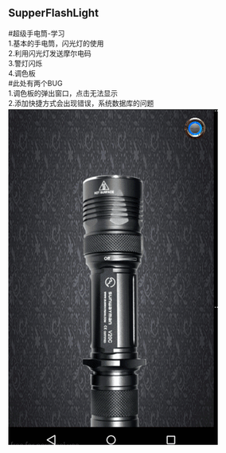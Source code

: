 ## SupperFlashLight
#超级手电筒-学习
<br>1.基本的手电筒，闪光灯的使用
<br>2.利用闪光灯发送摩尔电码
<br>3.警灯闪烁
<br>4.调色板
<br>#此处有两个BUG
<br>1.调色板的弹出窗口，点击无法显示
<br>2.添加快捷方式会出现错误，系统数据库的问题
<br>![](https://github.com/GaryPiter/SupperFlashLight/raw/master/logo/light.gif)
